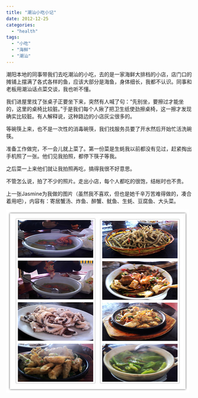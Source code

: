 ```yaml
---
title: "潮汕小吃小记"
date: 2012-12-25
categories: 
  - "health"
tags: 
  - "小吃"
  - "海鲜"
  - "潮汕"
---
```


潮阳本地的同事带我们去吃潮汕的小吃，去的是一家海鲜大排档的小店，店门口的摊铺上摆满了各式各样的鱼，应该大部分是海鱼，身体细长，我都不认识。同事和老板用潮汕话点菜交谈，我也听不懂。

我们进屋里找了张桌子正要坐下来，突然有人喊了句：“先别坐，要擦过才能坐的，这里的桌椅比较脏。”于是我们每个人揪了把卫生纸使劲擦桌椅，这一擦才发现确实比较脏。有人解释说，这种路边的小店灰尘很多的。

等碗筷上来，也不是一次性的消毒碗筷，我们找服务员要了开水然后开始忙活洗碗筷。

准备工作做完，不一会儿就上菜了。第一份菜是生蚝我以前都没有见过，赶紧掏出手机照了一张。他们见我拍照，都停下筷子等我。

之后菜一上来他们就让我拍照再吃，搞得我很不好意思。

不管怎么说，拍了不少的照片。走出小店，每个人都吃的很饱，结帐时也不贵。

上一张Jasmine为我做的图片（虽然我不喜欢，但也是她千辛万苦难得做的，凑合着用吧），内容有：寄居蟹汤、炸鱼、醉蟹、鱿鱼、生蚝、豆腐鱼、大头菜。

![潮汕小吃](images/8341945584_9b238a1452_z.jpg)
